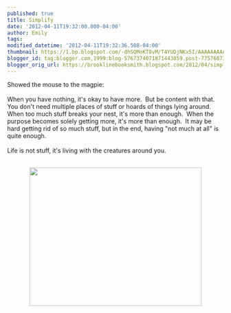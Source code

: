 ```yaml
---
published: true
title: Simplify
date: '2012-04-11T19:32:00.000-04:00'
author: Emily
tags: 
modified_datetime: '2012-04-11T19:32:36.508-04:00'
thumbnail: https://1.bp.blogspot.com/-dhSQMoKT8vM/T4YUDjNKx5I/AAAAAAAAAWI/4bZPd33W3fw/s72-c/more.jpg
blogger_id: tag:blogger.com,1999:blog-5767374071871443859.post-7757687390432267081
blogger_orig_url: https://brooklinebooksmith.blogspot.com/2012/04/simplify.html
---
```


Showed the mouse to the magpie:<br /><br />When you have nothing, it's okay to have more.&nbsp; But be content with that.&nbsp; You don't need multiple places of stuff or hoards of things lying around.&nbsp; When too much stuff breaks your nest, it's more than enough.&nbsp; When the purpose becomes solely&nbsp;getting more, it's more than enough.&nbsp; It may be hard getting rid of so much stuff, but in the end, having "not much at all" is quite enough.&nbsp; <br /><br />Life is not stuff, it's living with the creatures around you.<br /><br /><div class="separator" style="clear: both; text-align: center;"><a href="https://1.bp.blogspot.com/-dhSQMoKT8vM/T4YUDjNKx5I/AAAAAAAAAWI/4bZPd33W3fw/s1600/more.jpg" imageanchor="1" style="margin-left: 1em; margin-right: 1em;"><img border="0" height="321" qda="true" src="https://1.bp.blogspot.com/-dhSQMoKT8vM/T4YUDjNKx5I/AAAAAAAAAWI/4bZPd33W3fw/s400/more.jpg" width="400" /></a></div>